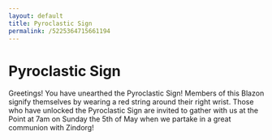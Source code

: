 ```yaml
---
layout: default
title: Pyroclastic Sign
permalink: /5225364715661194
---
```


# Pyroclastic Sign

Greetings! You have unearthed the Pyroclastic Sign! Members of this Blazon signify themselves by wearing a red string around their right wrist. Those who have unlocked the Pyroclastic Sign are invited to gather with us at the Point at 7am on Sunday the 5th of May when we partake in a great communion with Zindorg!